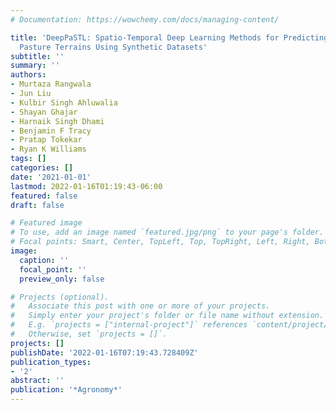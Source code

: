 ```yaml
---
# Documentation: https://wowchemy.com/docs/managing-content/

title: 'DeepPaSTL: Spatio-Temporal Deep Learning Methods for Predicting Long-Term
  Pasture Terrains Using Synthetic Datasets'
subtitle: ''
summary: ''
authors:
- Murtaza Rangwala
- Jun Liu
- Kulbir Singh Ahluwalia
- Shayan Ghajar
- Harnaik Singh Dhami
- Benjamin F Tracy
- Pratap Tokekar
- Ryan K Williams
tags: []
categories: []
date: '2021-01-01'
lastmod: 2022-01-16T01:19:43-06:00
featured: false
draft: false

# Featured image
# To use, add an image named `featured.jpg/png` to your page's folder.
# Focal points: Smart, Center, TopLeft, Top, TopRight, Left, Right, BottomLeft, Bottom, BottomRight.
image:
  caption: ''
  focal_point: ''
  preview_only: false

# Projects (optional).
#   Associate this post with one or more of your projects.
#   Simply enter your project's folder or file name without extension.
#   E.g. `projects = ["internal-project"]` references `content/project/deep-learning/index.md`.
#   Otherwise, set `projects = []`.
projects: []
publishDate: '2022-01-16T07:19:43.728409Z'
publication_types:
- '2'
abstract: ''
publication: '*Agronomy*'
---
```

